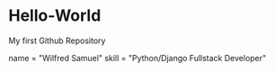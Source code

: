 # Hello-World
My first Github Repository

name = "Wilfred Samuel"
skill = "Python/Django Fullstack Developer"
